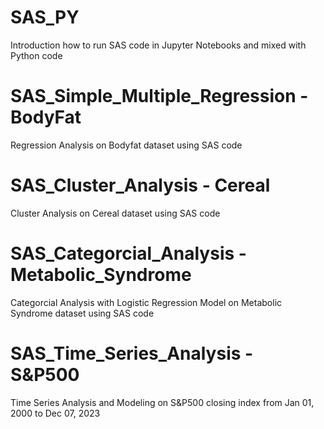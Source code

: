 # SAS_PY
Introduction how to run SAS code in Jupyter Notebooks and mixed with Python code
# SAS_Simple_Multiple_Regression - BodyFat 
Regression Analysis on Bodyfat dataset using SAS code
# SAS_Cluster_Analysis - Cereal
Cluster Analysis on Cereal dataset using SAS code 
# SAS_Categorcial_Analysis - Metabolic_Syndrome
Categorcial Analysis with Logistic Regression Model on Metabolic Syndrome dataset using SAS code
# SAS_Time_Series_Analysis - S&P500
Time Series Analysis and Modeling on S&P500 closing index from Jan 01, 2000 to Dec 07, 2023
